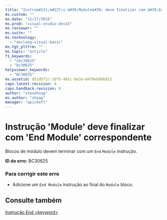 ```yaml
---
title: "Instru&#231;&#227;o &#39;Module&#39; deve finalizar com &#39;End Module&#39; correspondente | Microsoft Docs"
ms.custom: ""
ms.date: "11/17/2016"
ms.prod: "visual-studio-dev14"
ms.reviewer: ""
ms.suite: ""
ms.technology: 
  - "devlang-visual-basic"
ms.tgt_pltfrm: ""
ms.topic: "article"
f1_keywords: 
  - "vbc30625"
  - "bc30625"
helpviewer_keywords: 
  - "BC30625"
ms.assetid: d51d5f1c-16f5-401c-be3a-0470eb9bb812
caps.latest.revision: 8
caps.handback.revision: 8
author: "stevehoag"
ms.author: "shoag"
manager: "wpickett"
---
```

# Instru&#231;&#227;o &#39;Module&#39; deve finalizar com &#39;End Module&#39; correspondente
Blocos de módulo devem terminar com um `End` `Module` instrução.  
  
 **ID do erro:** BC30625  
  
### Para corrigir este erro  
  
-   Adicione um `End Module` instrução ao final do `Module` bloco.  
  
## Consulte também  
 [Instrução End \<keyword\>](../../visual-basic/language-reference/statements/end-keyword-statement.md)